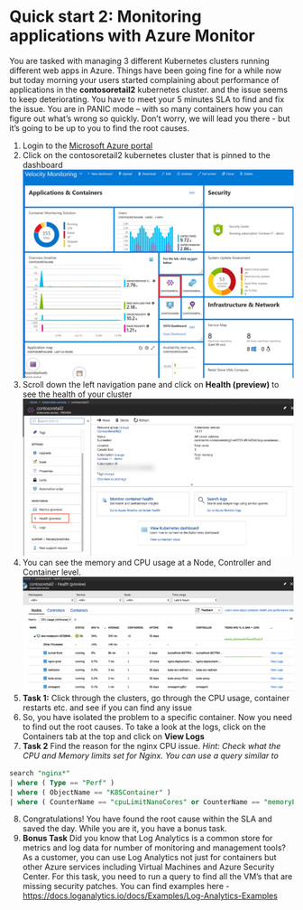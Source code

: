 # Quick start 2: Monitoring applications with Azure Monitor

You are tasked with managing 3 different Kubernetes clusters running different web apps in Azure. Things have been going fine for a while now but today morning your users started complaining about performance of applications in the **contosoretail2** kubernetes cluster. and the issue seems to keep deteriorating. You have to meet your 5 minutes SLA to find and fix the issue. You are in PANIC mode – with so many containers how you can figure out what’s wrong so quickly. Don’t worry, we will lead you there - but it’s going to be up to you to find the root causes.

1. Login to the [Microsoft Azure portal](https://portal.azure.com)
2. Click on the contosoretail2 kubernetes cluster that is pinned to the dashboard
![dashboard](images/Kubernetes-dashboard.png)
3. Scroll down the left navigation pane and click on **Health (preview)** to see the health of your cluster
![health](images/Health.png)
4. You can see the memory and CPU usage at a Node, Controller and Container level.
![health](images/Node.png)
5. **Task 1:** Click through the clusters, go through the CPU usage, container restarts etc. and see if you can find any issue
6. So, you have isolated the problem to a specific container. Now you need to find out the root causes. To take a look at the logs, click on the Containers tab at the top and click on **View Logs**
7. **Task 2** Find the reason for the nginx CPU issue. 
*Hint: Check what the CPU and Memory limits set for Nginx. You can use a query similar to* 
```sql
search "nginx*"
| where ( Type == "Perf" )
| where ( ObjectName == "K8SContainer" )
| where ( CounterName == "cpuLimitNanoCores" or CounterName == "memoryLimitBytes" ) 
```
8. Congratulations! You have found the root cause within the SLA and saved the day. While you are it, you have a bonus task.
9. **Bonus Task** Did you know that Log Analytics is a common store for metrics and log data for number of monitoring and management tools? As a customer, you can use Log Analytics not just for containers but other Azure services including Virtual Machines and Azure Security Center.  For this task, you need to run a query to find all the VM’s that are missing security patches. You can find examples here - https://docs.loganalytics.io/docs/Examples/Log-Analytics-Examples



